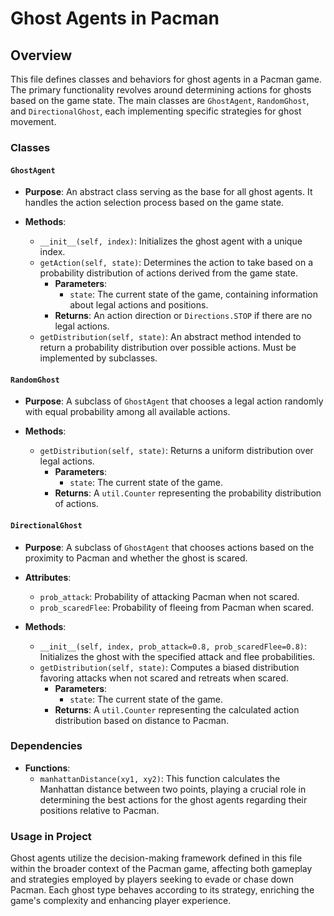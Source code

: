 # Ghost Agents in Pacman

## Overview

This file defines classes and behaviors for ghost agents in a Pacman game. The primary functionality revolves around determining actions for ghosts based on the game state. The main classes are `GhostAgent`, `RandomGhost`, and `DirectionalGhost`, each implementing specific strategies for ghost movement.

### Classes

#### `GhostAgent`

- **Purpose**: An abstract class serving as the base for all ghost agents. It handles the action selection process based on the game state.
  
- **Methods**:
  - `__init__(self, index)`: Initializes the ghost agent with a unique index.
  - `getAction(self, state)`: Determines the action to take based on a probability distribution of actions derived from the game state.
    - **Parameters**: 
      - `state`: The current state of the game, containing information about legal actions and positions.
    - **Returns**: An action direction or `Directions.STOP` if there are no legal actions.
  - `getDistribution(self, state)`: An abstract method intended to return a probability distribution over possible actions. Must be implemented by subclasses.

#### `RandomGhost`

- **Purpose**: A subclass of `GhostAgent` that chooses a legal action randomly with equal probability among all available actions.
  
- **Methods**:
  - `getDistribution(self, state)`: Returns a uniform distribution over legal actions.
    - **Parameters**: 
      - `state`: The current state of the game.
    - **Returns**: A `util.Counter` representing the probability distribution of actions.

#### `DirectionalGhost`

- **Purpose**: A subclass of `GhostAgent` that chooses actions based on the proximity to Pacman and whether the ghost is scared.
  
- **Attributes**:
  - `prob_attack`: Probability of attacking Pacman when not scared.
  - `prob_scaredFlee`: Probability of fleeing from Pacman when scared.

- **Methods**:
  - `__init__(self, index, prob_attack=0.8, prob_scaredFlee=0.8)`: Initializes the ghost with the specified attack and flee probabilities.
  - `getDistribution(self, state)`: Computes a biased distribution favoring attacks when not scared and retreats when scared.
    - **Parameters**: 
      - `state`: The current state of the game.
    - **Returns**: A `util.Counter` representing the calculated action distribution based on distance to Pacman.

### Dependencies

- **Functions**:
  - `manhattanDistance(xy1, xy2)`: This function calculates the Manhattan distance between two points, playing a crucial role in determining the best actions for the ghost agents regarding their positions relative to Pacman.

### Usage in Project

Ghost agents utilize the decision-making framework defined in this file within the broader context of the Pacman game, affecting both gameplay and strategies employed by players seeking to evade or chase down Pacman. Each ghost type behaves according to its strategy, enriching the game's complexity and enhancing player experience.